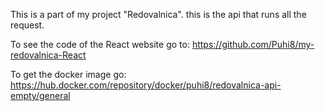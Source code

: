This is a part of my project "Redovalnica". this is the api that runs all the request.

To see the code of the React website go to: https://github.com/Puhi8/my-redovalnica-React 

To get the docker image go: https://hub.docker.com/repository/docker/puhi8/redovalnica-api-empty/general
